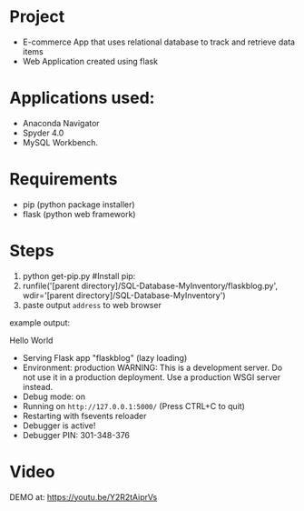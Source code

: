 # Project
- E-commerce App that uses relational database to track and retrieve data items
- Web Application created using flask

# Applications used:
- Anaconda Navigator
- Spyder 4.0
- MySQL Workbench.

# Requirements
- pip (python package installer)
- flask (python web framework)


# Steps
1. python get-pip.py      #Install pip: 
2. runfile('[parent directory]/SQL-Database-MyInventory/flaskblog.py', wdir='[parent directory]/SQL-Database-MyInventory')
3. paste output `address` to web browser

example output:

Hello World
 * Serving Flask app "flaskblog" (lazy loading)
 * Environment: production
   WARNING: This is a development server. Do not use it in a production deployment.
   Use a production WSGI server instead.
 * Debug mode: on
 * Running on `http://127.0.0.1:5000/` (Press CTRL+C to quit)
 * Restarting with fsevents reloader
 * Debugger is active!
 * Debugger PIN: 301-348-376

# Video 
DEMO 
at: https://youtu.be/Y2R2tAiprVs
